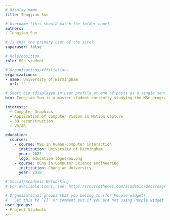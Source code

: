```yaml
---
# Display name
title: Tengjiao Sun

# Username (this should match the folder name)
authors:
- Tengjiao_Sun

# Is this the primary user of the site?
superuser: false

# Role/position
role: MSc student

# Organizations/Affiliations
organizations:
- name: University of Birmingham
  url: ""

# Short bio (displayed in user profile at end of posts as a single sentence)
bio: Tengjiao Sun is a master student currently studying the MSc program at the University of Birmingham, his background is in computer science and human-computer interaction.

interests:
  - Computer Graphics
  - Application of Computer Vision in Motion Capture
  - 3D reconstruction
  - VR/AR

education:
  courses:
    - course: MSc in Human-Computer interaction
      institution: University of Birmingham
      year: 2022
      logo: education-logos/bu.png
    - course: BEng in Computer Science engineering
      institution: Chang'an University
      year: 2018

# Social/Academic Networking
# For available icons, see: https://sourcethemes.com/academic/docs/page-builder/#icons

# Organizational groups that you belong to (for People widget)
#   Set this to `[]` or comment out if you are not using People widget.
user_groups:
- Project Students
---
```

